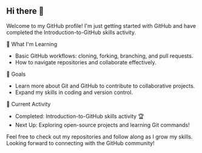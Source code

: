 ## Hi there 👋

Welcome to my GitHub profile! I'm just getting started with GitHub and have completed the Introduction-to-GitHub skills activity.

🌟 What I'm Learning
- Basic GitHub workflows: cloning, forking, branching, and pull requests.
- How to navigate repositories and collaborate effectively.

🚀 Goals
- Learn more about Git and GitHub to contribute to collaborative projects.
- Expand my skills in coding and version control.

📌 Current Activity
- Completed: Introduction-to-GitHub skills activity 🏆
- Next Up: Exploring open-source projects and learning Git commands!

Feel free to check out my repositories and follow along as I grow my skills. Looking forward to connecting with the GitHub community!


<!--
**BSywulka/BSywulka** is a ✨ _special_ ✨ repository because its `README.md` (this file) appears on your GitHub profile.

Here are some ideas to get you started:

- 🔭 I’m currently working on ...
- 🌱 I’m currently learning ...
- 👯 I’m looking to collaborate on ...
- 🤔 I’m looking for help with ...
- 💬 Ask me about ...
- 📫 How to reach me: ...
- 😄 Pronouns: ...
- ⚡ Fun fact: ...
-->
